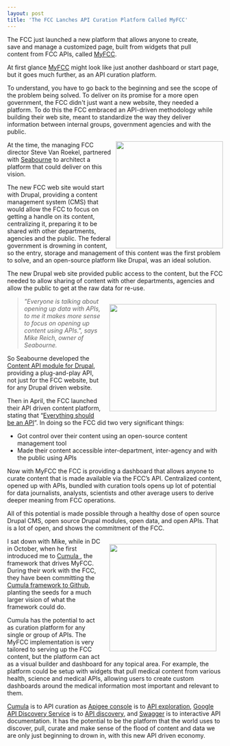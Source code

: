 ```yaml
---
layout: post
title: 'The FCC Lanches API Curation Platform Called MyFCC'
---
```

<p><a title="MyFCC" href="http://my.fcc.gov/"><img style="padding: 15px;" src="http://kinlane-productions.s3.amazonaws.com/api-evangelist/fcc/My-FCC-Logo.png" alt="" align="right" /></a></p>
<p>The FCC just launched a new platform that&nbsp;allows anyone to create, save and manage a customized page, built from widgets that pull content from FCC APIs, called <a title="MyFCC" href="http://my.fcc.gov/">MyFCC</a>.&nbsp;</p>
<p>At first glance <a title="MyFCC" href="http://my.fcc.gov/">MyFCC</a> might look like just another dashboard or start page, but it goes much further, as an API curation platform.</p>
<p>To understand, you have to go back to the beginning and see the scope of the problem being solved.  To deliver on its promise for a more open government, the FCC didn't just want a new website, they needed a platform.  To do this the FCC embraced an API-driven methodology while building their web site, meant to standardize the way they deliver information between internal groups, government agencies and with the public.</p>
<p><a title="Seabourne" href="http://seabourneinc.com/"><img src="http://kinlane-productions.s3.amazonaws.com/api-evangelist/seabourne-inc/Seabourne.png" alt="" width="250" align="right" /></a></p>
<p>At the time, the managing FCC director Steve Van Roekel, partnered with <a title="Seabourne" href="http://seabourneinc.com/">Seabourne</a> to architect a platform that could deliver on this vision.</p>
<p>The new FCC web site would start with Drupal, providing a content management system (CMS) that would allow the FCC to focus on getting a handle on its content, centralizing it, preparing it to be shared with other departments, agencies and the public.   The federal government is drowning in content, so the entry, storage and management of this content was the first problem to solve, and an open-source platform like Drupal, was an ideal solution.</p>
<p>The new Drupal web site provided public access to the content, but the FCC needed to allow sharing of content with other departments, agencies and allow the public to get at the raw data for re-use.</p>
<p><a title="MyFCC" href="http://my.fcc.gov/"><img style="padding: 15px;" src="http://kinlane-productions.s3.amazonaws.com/api-evangelist/fcc/My-FCC-Available-Widgets.png" alt="" width="250" align="right" /></a></p>
<blockquote><em>"Everyone is talking about opening up data with APIs, to me it makes more sense to focus on opening up content using APIs.", says Mike Reich, owner of Seabourne.</em></blockquote>
<p>So Seabourne developed the <a title="Content API Drupal Module" href="http://seabourneinc.com/projects/contentapi/">Content API module for Drupal</a>, providing a plug-and-play API, not just for the FCC website, but for any Drupal driven website.</p>
<p>Then in April, the FCC launched their API driven content platform, stating that &ldquo;<a title="Everything Should Be An API" href="http://blog.programmableweb.com/2011/04/06/everything-should-be-an-api-says-fcc/">Everything should be an API</a>&rdquo;.   In doing so the FCC did two very significant things:</p>
<ul class="mainlist">
<li>Got control over their content using an open-source content management tool</li>
<li>Made their content accessible inter-department, inter-agency and with the public using APIs</li>
</ul>
<p>Now with MyFCC the FCC is providing a dashboard that allows anyone to curate content that is made available via the FCC&rsquo;s API.   Centralized content, opened up with APIs, bundled with curation tools opens up lot of potential for data journalists, analysts, scientists and other average users to derive deeper meaning from FCC operations.</p>
<p>All of this potential is made possible through a healthy dose of open source Drupal CMS, open source Drupal modules, open data, and open APIs. That is a lot of open, and shows the commitment of the FCC.</p>
<p><a title="MyFCC" href="http://my.fcc.gov/"><img style="padding: 15px;" src="http://kinlane-productions.s3.amazonaws.com/api-evangelist/fcc/My-FCC-Topic-Watcher.png" alt="" width="250" align="right" /></a></p>
<p>I sat down with Mike, while in DC in October, when he first introduced me to <a title="Cumula Framework to Github" href="https://github.com/Cumula/framework">Cumula&nbsp;</a>, the framework that drives MyFCC.  During their work with the FCC, they have been committing the <a title="Cumula Framework to Github" href="https://github.com/Cumula/framework">Cumula framework to Github</a>, planting the seeds for a much larger vision of what the framework could do.</p>
<p>Cumula has the potential to act as curation platform for any single or group of APIs.  The MyFCC implementation is very tailored to serving up the FCC content, but the platform can act as a visual builder and dashboard for any topical area.  For example, the platform could be setup with widgets that pull medical content from various health, science and medical APIs, allowing users to create custom dashboards around the medical information most important and relevant to them.</p>
<p><a title="Cumulu" href="https://github.com/Cumula/framework">Cumula</a> is to API curation as <a title="Apigee Console" href="https://apigee.com/console/twitter">Apigee console</a> is to <a title="API exploration" href="/2011/03/24/explorers-open-api-access-beyond-developers/">API exploration</a>, <a title="Google API Discovery Service" href="http://code.google.com/apis/discovery/">Google API Discovery Service</a> is to <a title="API discovery" href="/2011/05/21/google-apis-discovery-service/">API discovery</a>, and <a title="Swagger" href="http://swagger.wordnik.com/">Swagger</a> is to interactive API documentation.   It has the potential to be the platform that the world uses to discover, pull, curate and make sense of the flood of content and data we are only just beginning to drown in, with this new API driven economy.</p>